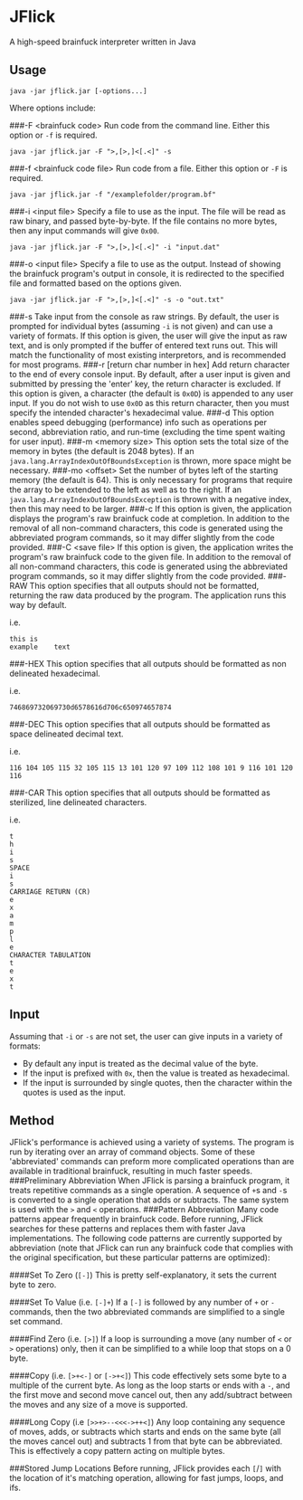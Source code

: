 JFlick
======

A high-speed brainfuck interpreter written in Java

Usage
-----
``java -jar jflick.jar [-options...]``

Where options include:

###-F &lt;brainfuck code&gt;
Run code from the command line. Either this option or ``-f`` is required.

	java -jar jflick.jar -F ">,[>,]<[.<]" -s
###-f &lt;brainfuck code file&gt;
Run code from a file. Either this option or ``-F`` is required.

	java -jar jflick.jar -f "/examplefolder/program.bf"
###-i &lt;input file&gt;
Specify a file to use as the input. The file will be read as raw binary, and passed byte-by-byte. If the file contains no more bytes, then any input commands will give ``0x00``.

	java -jar jflick.jar -F ">,[>,]<[.<]" -i "input.dat"
###-o &lt;input file&gt;
Specify a file to use as the output. Instead of showing the brainfuck program's output in console, it is redirected to the specified file and formatted based on the options given.

	java -jar jflick.jar -F ">,[>,]<[.<]" -s -o "out.txt"
###-s
Take input from the console as raw strings. By default, the user is prompted for individual bytes (assuming ``-i`` is not given) and can use a variety of formats. If this option is given, the user will give the input as raw text, and is only prompted if the buffer of entered text runs out. This will match the functionality of most existing interpretors, and is recommended for most programs.
###-r \[return char number in hex\]
Add return character to the end of every console input. By default, after a user input is given and submitted by pressing the 'enter' key, the return character is excluded. If this option is given, a character (the default is ``0x0D``) is appended to any user input. If you do not wish to use ``0x0D`` as this return character, then you must specify the intended character's hexadecimal value.
###-d
This option enables speed debugging (performance) info such as operations per second, abbreviation ratio, and run-time (excluding the time spent waiting for user input).
###-m &lt;memory size&gt;
This option sets the total size of the memory in bytes (the default is 2048 bytes). If an ``java.lang.ArrayIndexOutOfBoundsException`` is thrown, more space might be necessary.
###-mo &lt;offset&gt;
Set the number of bytes left of the starting memory (the default is 64). This is only necessary for programs that require the array to be extended to the left as well as to the right. If an ``java.lang.ArrayIndexOutOfBoundsException`` is thrown with a negative index, then this may need to be larger.
###-c
If this option is given, the application displays the program's raw brainfuck code at completion. In addition to the removal of all non-command characters, this code is generated using the abbreviated program commands, so it may differ slightly from the code provided.
###-C &lt;save file&gt;
If this option is given, the application writes the program's raw brainfuck code to the given file. In addition to the removal of all non-command characters, this code is generated using the abbreviated program commands, so it may differ slightly from the code provided.
###-RAW
This option specifies that all outputs should not be formatted, returning the raw data produced by the program. The application runs this way by default.

i.e. 

	this is
	example    text

###-HEX
This option specifies that all outputs should be formatted as non delineated hexadecimal.

i.e. 

	746869732069730d6578616d706c650974657874

###-DEC
This option specifies that all outputs should be formatted as space delineated decimal text.

i.e.

	116 104 105 115 32 105 115 13 101 120 97 109 112 108 101 9 116 101 120 116
	
###-CAR
This option specifies that all outputs should be formatted as sterilized, line delineated characters.

i.e.

	t
	h
	i
	s
	SPACE
	i
	s
	CARRIAGE RETURN (CR)
	e
	x
	a
	m
	p
	l
	e
	CHARACTER TABULATION
	t
	e
	x
	t

Input
-----
Assuming that ``-i`` or ``-s`` are not set, the user can give inputs in a variety of formats:

- By default any input is treated as the decimal value of the byte.
- If the input is prefixed with ``0x``, then the value is treated as hexadecimal.
- If the input is surrounded by single quotes, then the character within the quotes is used as the input.

Method
------
JFlick's performance is achieved using a variety of systems. The program is run by iterating over an array of command objects. Some of these 'abbreviated' commands can preform more complicated operations than are available in traditional brainfuck, resulting in much faster speeds.
###Preliminary Abbreviation
When JFlick is parsing a brainfuck program, it treats repetitive commands as a single operation. A sequence of ``+``s and ``-``s is converted to a single operation that adds or subtracts. The same system is used with the ``>`` and ``<`` operations.
###Pattern Abbreviation
Many code patterns appear frequently in brainfuck code. Before running, JFlick searches for these patterns and replaces them with faster Java implementations. The following code patterns are currently supported by abbreviation (note that JFlick can run any brainfuck code that complies with the original specification, but these particular patterns are optimized):

####Set To Zero (``[-]``)
This is pretty self-explanatory, it sets the current byte to zero.

####Set To Value (i.e. ``[-]+``)
If a ``[-]`` is followed by any number of ``+`` or ``-`` commands, then the two abbreviated commands are simplified to a single set command.

####Find Zero (i.e. ``[>]``)
If a loop is surrounding a move (any number of ``<`` or ``>`` operations) only, then it can be simplified to a while loop that stops on a 0 byte.

####Copy (i.e. ``[>+<-]`` or ``[->+<]``)
This code effectively sets some byte to a multiple of the current byte. As long as the loop starts or ends with a ``-``, and the first move and second move cancel out, then any add/subtract between the moves and any size of a move is supported.

####Long Copy (i.e ``[>>+>--<<<->++<]``)
Any loop containing any sequence of moves, adds, or subtracts which starts and ends on the same byte (all the moves cancel out) and subtracts 1 from that byte can be abbreviated. This is effectively a copy pattern acting on multiple bytes.

###Stored Jump Locations
Before running, JFlick provides each ``[``/``]`` with the location of it's matching operation, allowing for fast jumps, loops, and ifs.
